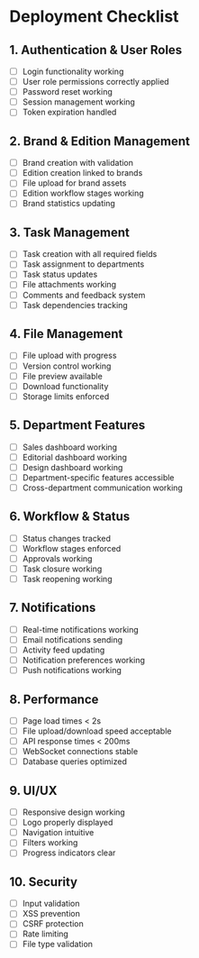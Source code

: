# Deployment Checklist

## 1. Authentication & User Roles
- [ ] Login functionality working
- [ ] User role permissions correctly applied
- [ ] Password reset working
- [ ] Session management working
- [ ] Token expiration handled

## 2. Brand & Edition Management
- [ ] Brand creation with validation
- [ ] Edition creation linked to brands
- [ ] File upload for brand assets
- [ ] Edition workflow stages working
- [ ] Brand statistics updating

## 3. Task Management
- [ ] Task creation with all required fields
- [ ] Task assignment to departments
- [ ] Task status updates
- [ ] File attachments working
- [ ] Comments and feedback system
- [ ] Task dependencies tracking

## 4. File Management
- [ ] File upload with progress
- [ ] Version control working
- [ ] File preview available
- [ ] Download functionality
- [ ] Storage limits enforced

## 5. Department Features
- [ ] Sales dashboard working
- [ ] Editorial dashboard working
- [ ] Design dashboard working
- [ ] Department-specific features accessible
- [ ] Cross-department communication working

## 6. Workflow & Status
- [ ] Status changes tracked
- [ ] Workflow stages enforced
- [ ] Approvals working
- [ ] Task closure working
- [ ] Task reopening working

## 7. Notifications
- [ ] Real-time notifications working
- [ ] Email notifications sending
- [ ] Activity feed updating
- [ ] Notification preferences working
- [ ] Push notifications working

## 8. Performance
- [ ] Page load times < 2s
- [ ] File upload/download speed acceptable
- [ ] API response times < 200ms
- [ ] WebSocket connections stable
- [ ] Database queries optimized

## 9. UI/UX
- [ ] Responsive design working
- [ ] Logo properly displayed
- [ ] Navigation intuitive
- [ ] Filters working
- [ ] Progress indicators clear

## 10. Security
- [ ] Input validation
- [ ] XSS prevention
- [ ] CSRF protection
- [ ] Rate limiting
- [ ] File type validation 